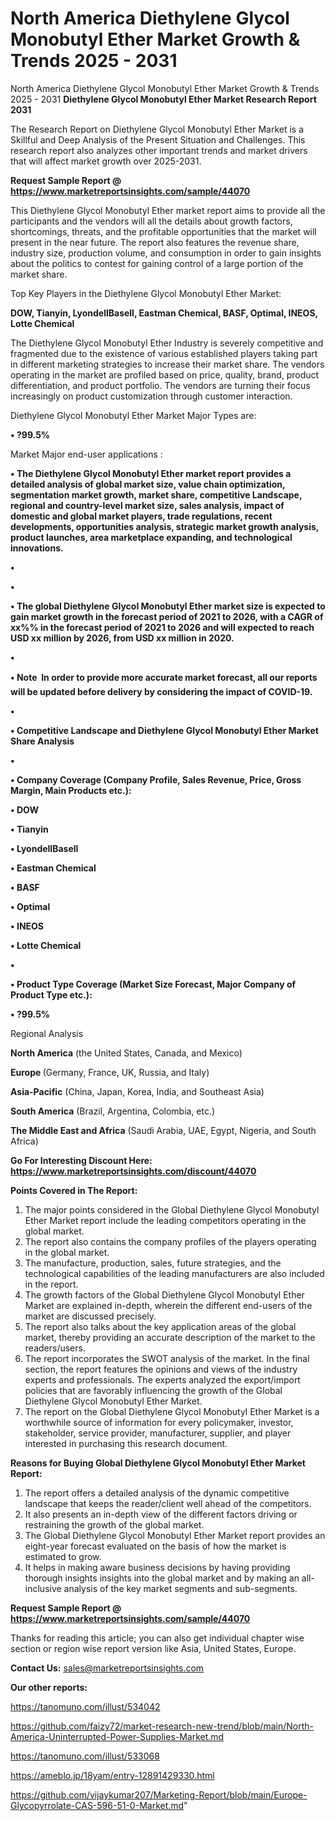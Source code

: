 # North America Diethylene Glycol Monobutyl Ether Market Growth & Trends 2025 - 2031
North America Diethylene Glycol Monobutyl Ether Market Growth & Trends 2025 - 2031
<strong>Diethylene Glycol Monobutyl Ether Market Research Report 2031</strong>

The Research Report on Diethylene Glycol Monobutyl Ether Market is a Skillful and Deep Analysis of the Present Situation and Challenges. This research report also analyzes other important trends and market drivers that will affect market growth over 2025-2031.

<strong>Request Sample Report @ <a href=https://www.marketreportsinsights.com/sample/44070>https://www.marketreportsinsights.com/sample/44070</a></strong>

This Diethylene Glycol Monobutyl Ether market report aims to provide all the participants and the vendors will all the details about growth factors, shortcomings, threats, and the profitable opportunities that the market will present in the near future. The report also features the revenue share, industry size, production volume, and consumption in order to gain insights about the politics to contest for gaining control of a large portion of the market share.

Top Key Players in the Diethylene Glycol Monobutyl Ether Market:

<strong>DOW, Tianyin, LyondellBasell, Eastman Chemical, BASF, Optimal, INEOS, Lotte Chemical</strong>

The Diethylene Glycol Monobutyl Ether Industry is severely competitive and fragmented due to the existence of various established players taking part in different marketing strategies to increase their market share. The vendors operating in the market are profiled based on price, quality, brand, product differentiation, and product portfolio. The vendors are turning their focus increasingly on product customization through customer interaction.

Diethylene Glycol Monobutyl Ether Market Major Types are:

<strong>•  ?99.5%</strong>

Market Major end-user applications :

<strong>•  The Diethylene Glycol Monobutyl Ether market report provides a detailed analysis of global market size, value chain optimization, segmentation market growth, market share, competitive Landscape, regional and country-level market size, sales analysis, impact of domestic and global market players, trade regulations, recent developments, opportunities analysis, strategic market growth analysis, product launches, area marketplace expanding, and technological innovations.

•  

•  

•  The global Diethylene Glycol Monobutyl Ether market size is expected to gain market growth in the forecast period of 2021 to 2026, with a CAGR of xx%% in the forecast period of 2021 to 2026 and will expected to reach USD xx million by 2026, from USD xx million in 2020.

•  

•  Note  In order to provide more accurate market forecast, all our reports will be updated before delivery by considering the impact of COVID-19.

•  

•  Competitive Landscape and Diethylene Glycol Monobutyl Ether Market Share Analysis

•  

•  Company Coverage (Company Profile, Sales Revenue, Price, Gross Margin, Main Products etc.): 

•  DOW

•  Tianyin

•  LyondellBasell

•  Eastman Chemical

•  BASF

•  Optimal

•  INEOS

•  Lotte Chemical

•  

•  Product Type Coverage (Market Size  Forecast, Major Company of Product Type etc.):

•  ?99.5%</strong>

Regional Analysis

</u><strong><b>North America</b></strong> (the United States, Canada, and Mexico)

<strong><b>Europe </b></strong>(Germany, France, UK, Russia, and Italy)

<strong><b>Asia-Pacific</b></strong> (China, Japan, Korea, India, and Southeast Asia)

<strong><b>South America</b></strong> (Brazil, Argentina, Colombia, etc.)

<strong><b>The Middle East and Africa</b></strong> (Saudi Arabia, UAE, Egypt, Nigeria, and South Africa)

<strong>Go For Interesting Discount Here: <a href=https://www.marketreportsinsights.com/discount/44070>https://www.marketreportsinsights.com/discount/44070</a></strong>

<strong>Points Covered in The Report:</strong>
<ol>
  <li>The major points considered in the Global Diethylene Glycol Monobutyl Ether Market report include the leading competitors operating in the global market.</li>
  <li>The report also contains the company profiles of the players operating in the global market.</li>
  <li>The manufacture, production, sales, future strategies, and the technological capabilities of the leading manufacturers are also included in the report.</li>
  <li>The growth factors of the Global Diethylene Glycol Monobutyl Ether Market are explained in-depth, wherein the different end-users of the market are discussed precisely.</li>
  <li>The report also talks about the key application areas of the global market, thereby providing an accurate description of the market to the readers/users.</li>
  <li>The report incorporates the SWOT analysis of the market. In the final section, the report features the opinions and views of the industry experts and professionals. The experts analyzed the export/import policies that are favorably influencing the growth of the Global Diethylene Glycol Monobutyl Ether Market.</li>
  <li>The report on the Global Diethylene Glycol Monobutyl Ether Market is a worthwhile source of information for every policymaker, investor, stakeholder, service provider, manufacturer, supplier, and player interested in purchasing this research document.</li>
</ol>
<strong>Reasons for Buying Global Diethylene Glycol Monobutyl Ether Market Report:</strong>

<ol>
  <li>The report offers a detailed analysis of the dynamic competitive landscape that keeps the reader/client well ahead of the competitors.</li>
  <li>It also presents an in-depth view of the different factors driving or restraining the growth of the global market.</li>
  <li>The Global Diethylene Glycol Monobutyl Ether Market report provides an eight-year forecast evaluated on the basis of how the market is estimated to grow.</li>
  <li>It helps in making aware business decisions by having providing thorough insights insights into the global market and by making an all-inclusive analysis of the key market segments and sub-segments.</li>
</ol>
<strong>Request Sample Report @ <a href=https://www.marketreportsinsights.com/sample/44070>https://www.marketreportsinsights.com/sample/44070</a></strong>


Thanks for reading this article; you can also get individual chapter wise section or region wise report version like Asia, United States, Europe.

<strong>Contact Us:</strong>
sales@marketreportsinsights.com

<strong>Our other reports:</strong>

<a href=https://tanomuno.com/illust/534042>https://tanomuno.com/illust/534042</a>

<a href=https://github.com/faizy72/market-research-new-trend/blob/main/North-America-Uninterrupted-Power-Supplies-Market.md>https://github.com/faizy72/market-research-new-trend/blob/main/North-America-Uninterrupted-Power-Supplies-Market.md</a>

<a href=https://tanomuno.com/illust/533068>https://tanomuno.com/illust/533068</a>

<a href=https://ameblo.jp/18yam/entry-12891429330.html>https://ameblo.jp/18yam/entry-12891429330.html</a>

<a href=https://github.com/vijaykumar207/Marketing-Report/blob/main/Europe-Glycopyrrolate-CAS-596-51-0-Market.md>https://github.com/vijaykumar207/Marketing-Report/blob/main/Europe-Glycopyrrolate-CAS-596-51-0-Market.md</a>"
